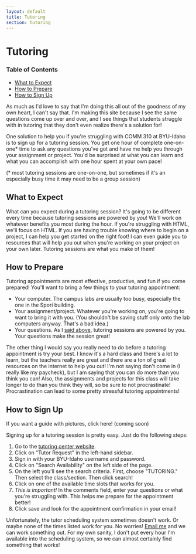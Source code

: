 ```yaml
---
layout: default
title: Tutoring
section: tutoring
---
```


# Tutoring

<aside class="toc">
<h3>Table of Contents</h3>
<ul>
<li><a href="#what_to_expect">What to Expect</a></li>
<li><a href="#how_to_prepare">How to Prepare</a></li>
<li><a href="#how_to_sign_up">How to Sign Up</a></li>
</ul>
</aside>

As much as I'd love to say that I'm doing this all out of the goodness of my own heart, I can't say that. I'm making this site because I see the same questions come up over and over, and I see things that students struggle with in tutoring that they don't even realize there's a solution for!

One solution to help you if you're struggling with COMM 310 at BYU-Idaho is to sign up for a tutoring session. You get one hour of complete one-on-one* time to ask any questions you've got and have me help you through your assignment or project. You'd be surprised at what you can learn and what you can accomplish with one hour spent at your own pace!

(* most tutoring sessions are one-on-one, but sometimes if it's an especially busy time it may need to be a group session)

## What to Expect

What can you expect during a tutoring session? It's going to be different every time because tutoring sessions are powered by *you*! We'll work on whatever benefits you most during the hour. If you're struggling with HTML, we'll focus on HTML. If you are having trouble knowing where to begin on a project, I can help you get started on the right foot! I can even guide you to resources that will help you out when you're working on your project on your own later. Tutoring sessions are what you make of them!

## How to Prepare

Tutoring appointments are most effective, productive, and fun if you come prepared! You'll want to bring a few things to your tutoring appointment:

* Your computer. The campus labs are usually too busy, especially the one in the Spori building.
* Your assignment/project. Whatever you're working on, you're going to want to bring it with you. (You shouldn't be saving stuff only onto the lab computers anyway. That's a bad idea.)
* Your questions. As I [said above](#what_to_expect), tutoring sessions are powered by you. Your questions make the session great!

The other thing I would say you really need to do before a tutoring appointment is try your best. I know it's a hard class and there's a lot to learn, but the teachers really are great and there are a ton of great resources on the internet to help you out! I'm not saying don't come in (I really like my paycheck), but I am saying that you can do more than you think you can! Also, the assignments and projects for this class will take longer to do than you think they will, so be sure to not procrastinate! Procrastination can lead to some pretty stressful tutoring appointments!

## How to Sign Up

If you want a guide with pictures, click here! (coming soon)

Signing up for a tutoring session is pretty easy. Just do the following steps:

1. Go to the [tutoring center website](http://www.byui.edu/tutoringcenter).
2. Click on "Tutor Request" in the left-hand sidebar.
3. Sign in with your BYU-Idaho username and password.
4. Click on "Search Availability" on the left side of the page.
5. On the left you'll see the search criteria. First, choose "TUTORING." Then select the class/section. Then click search!
6. Click on one of the available time slots that works for you.
7. *This is important!* In the comments field, enter your questions or what you're struggling with. This helps me prepare for the appointment better!
8. Click save and look for the appointment confirmation in your email!

Unfortunately, the tutor scheduling system sometimes doesn't work. Or maybe none of the times listed work for you. No worries! [Email me](mailto:bel07012@byui.edu) and we can work something out. For my own sanity, I don't put every hour I'm available into the scheduling system, so we can almost certainly find something that works!
